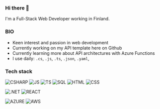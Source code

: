 ### Hi there 👋

I'm a Full-Stack Web Developer working in Finland.

### BIO
- Keen interest and passion in web development
- Currently working on my API template here on Github
- Currently learning more about API architectures with Azure Functions
- I use daily: `.cs`, `.js`, `.ts`, `.json`, `.yaml`,

### Tech stack

![CSHARP](https://img.shields.io/badge/C%23-239120?style=for-the-badge&logo=c-sharp&logoColor=white)
![JS](https://img.shields.io/badge/JS-F7DF1E?style=for-the-badge&logo=javascript&logoColor=black)
![TS](https://img.shields.io/badge/TS-007ACC?style=for-the-badge&logo=typescript&logoColor=white)
![SQL](https://img.shields.io/badge/SQL%20-%CC2927.svg?&style=for-the-badge&logo=dotnet&logoColor=white)
![HTML](https://img.shields.io/badge/html%20-%23E34F26.svg?&style=for-the-badge&logo=html5&logoColor=white)
![CSS](https://img.shields.io/badge/css%20-%231572B6.svg?&style=for-the-badge&logo=css3&logoColor=white)


![.NET](https://img.shields.io/badge/.NET-5C2D91?style=for-the-badge&logo=dot-net&logoColor=#5C2D91)
![REACT](https://img.shields.io/badge/React-20232A?style=for-the-badge&logo=react&logoColor=61DAFB)

![AZURE](https://img.shields.io/badge/Azure-0089D6?style=for-the-badge&logo=microsoft-azure&logoColor=white) 
![AWS](https://img.shields.io/badge/AWS-232F3E?style=for-the-badge&logo=amazon-aws&logoColor=white)
